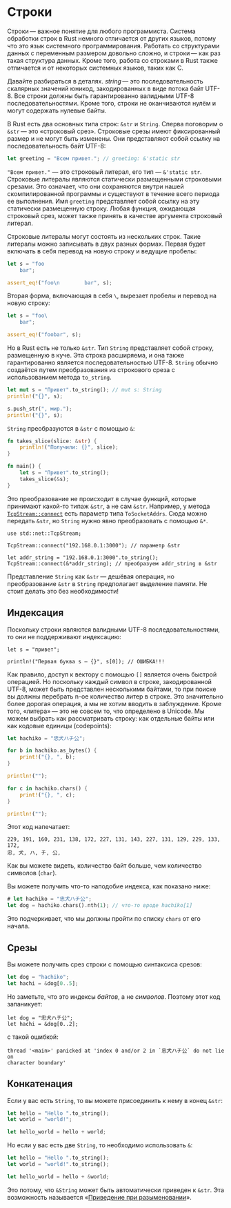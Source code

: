 # Строки

Строки — важное понятие для любого программиста. Система обработки строк в Rust
немного отличается от других языков, потому что это язык системного
программирования. Работать со структурами данных с переменным размером довольно
сложно, и строки — как раз такая структура данных. Кроме того, работа со
строками в Rust также отличается и от некоторых системных языков, таких как C.

Давайте разбираться в деталях. *string* — это последовательность скалярных
значений юникод, закодированных в виде потока байт UTF-8. Все строки должны быть
гарантированно валидными UTF-8 последовательностями. Кроме того, строки не
оканчиваются нулём и могут содержать нулевые байты.

В Rust есть два основных типа строк: `&str` и `String`. Сперва поговорим о
`&str` — это «строковый срез». Строковые срезы имеют фиксированный размер и
не могут быть изменены. Они представляют собой ссылку на последовательность
байт UTF-8:

```rust
let greeting = "Всем привет."; // greeting: &'static str
```

`"Всем привет."` — это строковый литерал, его тип — `&'static str`.
Строковые литералы являются статически размещенными строковыми срезами. Это
означает, что они сохраняются внутри нашей скомпилированной программы и
существуют в течение всего периода ее выполнения. Имя `greeting` представляет
собой ссылку на эту статически размещенную строку. Любая функция, ожидающая
строковый срез, может также принять в качестве аргумента строковый литерал.

Строковые литералы могут состоять из нескольких строк. Такие литералы можно
записывать в двух разных формах. Первая будет включать в себя перевод на новую
строку и ведущие пробелы:

```rust
let s = "foo
    bar";

assert_eq!("foo\n        bar", s);
```

Вторая форма, включающая в себя `\`, вырезает пробелы и перевод на новую строку:

```rust
let s = "foo\
    bar"; 

assert_eq!("foobar", s);
```

Но в Rust есть не только `&str`. Тип `String` представляет собой строку, 
размещенную в куче. Эта строка расширяема, и она также гарантированно является 
последовательностью UTF-8. `String` обычно создаётся путем преобразования из 
строкового среза с использованием метода `to_string`.

```rust
let mut s = "Привет".to_string(); // mut s: String
println!("{}", s);

s.push_str(", мир.");
println!("{}", s);
```

`String` преобразуются в `&str` с помощью `&`:

```rust
fn takes_slice(slice: &str) {
    println!("Получили: {}", slice);
}

fn main() {
    let s = "Привет".to_string();
    takes_slice(&s);
}
```

Это преобразование не происходит в случае функций, которые принимают какой-то
типаж `&str`, а не сам `&str`. Например, у метода
[`TcpStream::connect`][connect] есть параметр типа `ToSocketAddrs`. Сюда можно
передать `&str`, но `String` нужно явно преобразовать с помощью `&*`.

```rust,no_run
use std::net::TcpStream;

TcpStream::connect("192.168.0.1:3000"); // параметр &str

let addr_string = "192.168.0.1:3000".to_string();
TcpStream::connect(&*addr_string); // преобразуем addr_string в &str
```

Представление `String` как `&str` — дешёвая операция, но преобразование `&str`
в `String` предполагает выделение памяти. Не стоит делать это без необходимости!

## Индексация

Поскольку строки являются валидными UTF-8 последовательностями, то они не
поддерживают индексацию:

```rust,ignore
let s = "привет";

println!("Первая буква s — {}", s[0]); // ОШИБКА!!!
```

Как правило, доступ к вектору с помощью `[]` является очень быстрой операцией.
Но поскольку каждый символ в строке, закодированной UTF-8, может быть
представлен несколькими байтами, то при поиске вы должны перебрать n-ое
количество литер в строке. Это значительно более дорогая операция, а мы не хотим
вводить в заблуждение. Кроме того, «литера» — это не совсем то, что определено в
Unicode. Мы можем выбрать как рассматривать строку: как отдельные байты или как
кодовые единицы (codepoints):

```rust
let hachiko = "忠犬ハチ公";

for b in hachiko.as_bytes() {
    print!("{}, ", b);
}

println!("");

for c in hachiko.chars() {
    print!("{}, ", c);
}

println!("");
```

Этот код напечатает:

```text
229, 191, 160, 231, 138, 172, 227, 131, 143, 227, 131, 129, 229, 133, 172, 
忠, 犬, ハ, チ, 公, 
```

Как вы можете видеть, количество байт больше, чем количество символов (`char`).

Вы можете получить что-то наподобие индекса, как показано ниже:

```rust
# let hachiko = "忠犬ハチ公";
let dog = hachiko.chars().nth(1); // что-то вроде hachiko[1]
```

Это подчеркивает, что мы должны пройти по списку `chars` от его начала.

## Срезы

Вы можете получить срез строки с помощью синтаксиса срезов:

```rust
let dog = "hachiko";
let hachi = &dog[0..5];
```

Но заметьте, что это индексы _байтов_, а не _символов_. Поэтому этот код
запаникует:

```rust,should_panic
let dog = "忠犬ハチ公";
let hachi = &dog[0..2];
```

с такой ошибкой:

```text
thread '<main>' panicked at 'index 0 and/or 2 in `忠犬ハチ公` do not lie on
character boundary'
```

## Конкатенация

Если у вас есть `String`, то вы можете присоединить к нему в конец `&str`:

```rust
let hello = "Hello ".to_string();
let world = "world!";

let hello_world = hello + world;
```

Но если у вас есть две `String`, то необходимо использовать `&`:

```rust
let hello = "Hello ".to_string();
let world = "world!".to_string();

let hello_world = hello + &world;
```

Это потому, что `&String` может быть автоматически приведен к `&str`. Эта
возможность называется «[Приведение при разыменовании][dc]».

[dc]: deref-coercions.html
[connect]: https://doc.rust-lang.org/stable/std/net/struct.TcpStream.html#method.connect

